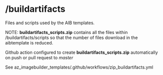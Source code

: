 # /buildartifacts

Files and scripts used by the AIB templates.

NOTE:
**buildartifacts_scripts.zip** contains all the files within /buildartifacts/scripts so that the number of files download in the aibtemplate is reduced.


Github action configured to create **buildartifacts_scripts.zip** automatically on push or pull request to *master*


See az_imagebuilder_templates/.github/workflows/zip_buildartifacts.yml
